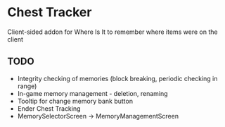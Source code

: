 # Chest Tracker

Client-sided addon for Where Is It to remember where items were on the client

## TODO

- Integrity checking of memories (block breaking, periodic checking in range)
- In-game memory management - deletion, renaming
- Tooltip for change memory bank button
- Ender Chest Tracking
- MemorySelectorScreen -> MemoryManagementScreen